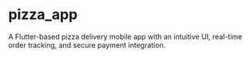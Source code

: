 # pizza_app
A Flutter-based pizza delivery mobile app with an intuitive UI, real-time order tracking, and secure payment integration.
